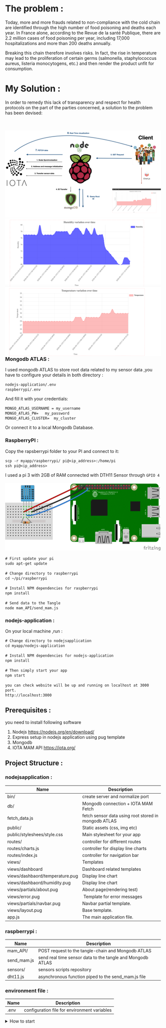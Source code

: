 

# The problem :

Today, more and more frauds related to non-compliance with the cold chain are identified through the high number of food poisoning and deaths each year.
In France alone, according to the Revue de la santé Publique, there are 2.2 million cases of food poisoning per year, including 17,000 hospitalizations and more than 200 deaths annually.

Breaking this chain therefore involves risks. In fact, the rise in temperature may lead to the proliferation of certain germs (salmonella, staphylococcus aureus, listeria monocytogens, etc.) and then render the product unfit for consumption.

# My Solution :
In order to remedy this lack of transparency and respect for health protocols on the part of the parties concerned, a solution to the problem has been devised:


<br></br>
<img src="./img/project.png">
<img align="right"  src="./img/humidity.png">
<img align="left"  src="./img/temperature.png">



### Mongodb ATLAS :
I used mongodb ATLAS to store root data related to my sensor data ,you have to configure your details in both directory :

```
nodejs-application/.env 
raspberrypi/.env
```
And fill it with your credentials:
```
MONGO_ATLAS_USERNAME = my_username
MONGO_ATLAS_PW=   my_password
MONGO_ATLAS_CLUSTER=  my_cluster
```

Or connect it to a local Mongodb Database.


### RaspberryPI :
Copy the rapsberrypi folder to your PI and connect to it:
```
scp -r myapp/raspberrypi/ pi@<ip_address>:/home/pi
ssh pi@<ip_address>
```

I used a pi 3 with 2GB of RAM connected with DTH11 Sensor through  ```GPIO 4```
<br></br>
<img src="./img/dht11-pi.png">

```
# First update your pi
sudo apt-get update

# Change directory to raspberrypi
cd ~/pi/raspberrypi 

# Install NPM dependencies for raspberrypi 
npm install 

# Send data to the Tangle
node mam_API/send_mam.js
```
### nodejs-application :

On your local machine ,run :
```
# Change directory to nodejsapplication 
cd myapp/nodejs-application  

# Install NPM dependencies for nodejs-application 
npm install

# Then simply start your app
npm start

you can check website will be up and running on localhost at 3000 port.
http://localhost:3000
```

## Prerequisites : 

you need to install following software 
1)	Nodejs https://nodejs.org/en/download/
2)	Express setup in nodejs application using pug template
3)	Mongodb
5)	IOTA  MAM API https://iota.org/


## Project Structure :
### nodejsapplication :
Name | Description
-- | --
bin/ | create server and normalize port
db/ | Mongodb connection + IOTA MAM Fetch
fetch_data.js | fetch sensor data using root stored in mongodb ATLAS 
public/ | Static assets (css, img etc)
public/styleshees/style.css | Main stylesheet for your app
routes/ | controller for different routes
routes/charts.js | controller for display line charts  
routes/index.js | controller for navigation bar
views/ | Templates
views/dashboard | Dashboard related templates
views/dashbaord/temperature.pug | Display line chart
views/dashbaord/humidity.pug | Display line chart
views/partials/about.pug | About page(rendering test)
views/error.pug |  Template for error messages
views/partials/navbar.pug | Navbar partial template.
views/layout.pug | Base template.
app.js | The main application file.

### raspberrypi :
Name | Description
-- | --
mam_API/ | POST request to the tangle-chain and Mongodb ATLAS  
send_mam.js | send real time sensor data to the tangle and Mongodb ATLAS
sensors/ | sensors scripts  repository 
dht11.js | asynchronous function piped to the send_mam.js file

### environment file :
Name | Description
-- | --
.env | configuration file for environment variables


<details>
  <summary>How to start</summary>
  
1. Fork the [repository](https://github.com/backdrop/backdrop.git).

2. Clone the forked repository and configure the upstream remote:

```sh
git clone https://github.com/<your username>/backdrop.git
cd backdrop
git remote add upstream https://github.com/backdrop/backdrop.git
```

3. Fetch the updates from the upstream branch and synchronize with the local `1.x` branch:

```sh
git fetch upstream
git checkout 1.x
git merge upstream/1.x
```
4. Create a new branch:

```sh
git checkout -b my-new-branch
```

5. Make changes to the code, then commit the changes and push to the forked repo:

```sh
git add .
git commit -m "This is my first commit"
git push -u origin my-new-branch
```

6. Go to the [repository](https://github.com/backdrop/backdrop.git) and link a Pull Request to the issue.

After reviewing the pull request, we will provide you with feedback, request further changes and approve the PR to merge the work.

</details>

